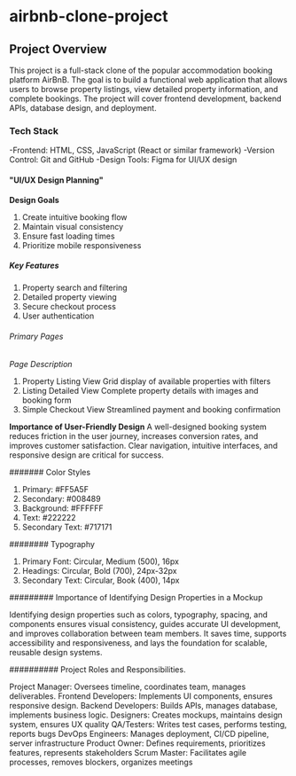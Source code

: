 # airbnb-clone-project

## Project Overview

This project is a full-stack clone of the popular accommodation booking platform AirBnB. The goal is to build a functional web application that allows users to browse property listings, view detailed property information, and complete bookings. The project will cover frontend development, backend APIs, database design, and deployment.

### Tech Stack

-Frontend: HTML, CSS, JavaScript (React or similar framework)
-Version Control: Git and GitHub
-Design Tools: Figma for UI/UX design

#### "UI/UX Design Planning" 

**Design Goals**

1. Create intuitive booking flow
2. Maintain visual consistency
3. Ensure fast loading times
4. Prioritize mobile responsiveness

##### Key Features

1. Property search and filtering
2. Detailed property viewing
3. Secure checkout process
4. User authentication

###### Primary Pages

*Page	Description*

1. Property Listing View	Grid display of available properties with filters
2. Listing Detailed View	Complete property details with images and booking form
3. Simple Checkout View	Streamlined payment and booking confirmation

**Importance of User-Friendly Design**
A well-designed booking system reduces friction in the user journey, increases conversion rates, and improves customer satisfaction. Clear navigation, intuitive interfaces, and responsive design are critical for success.

####### Color Styles

1. Primary: #FF5A5F
2. Secondary: #008489
3. Background: #FFFFFF
4. Text: #222222
5. Secondary Text: #717171

######## Typography

1. Primary Font: Circular, Medium (500), 16px
2. Headings: Circular, Bold (700), 24px-32px
3. Secondary Text: Circular, Book (400), 14px

######### Importance of Identifying Design Properties in a Mockup

Identifying design properties such as colors, typography, spacing, and components ensures visual consistency, guides accurate UI development, and improves collaboration between team members. It saves time, supports accessibility and responsiveness, and lays the foundation for scalable, reusable design systems.

##########  Project Roles and Responsibilities.

Project Manager: Oversees timeline, coordinates team, manages deliverables.
Frontend Developers:	Implements UI components, ensures responsive design.
Backend Developers:	Builds APIs, manages database, implements business logic.
Designers:	Creates mockups, maintains design system, ensures UX quality
QA/Testers:	Writes test cases, performs testing, reports bugs
DevOps Engineers:	Manages deployment, CI/CD pipeline, server infrastructure
Product Owner:	Defines requirements, prioritizes features, represents stakeholders
Scrum Master:	Facilitates agile processes, removes blockers, organizes meetings

